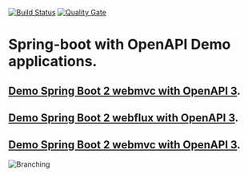 [![Build Status](https://travis-ci.org/springdoc/springdoc-openapi-demos.svg?branch=master)](https://travis-ci.org/springdoc/springdoc-openapi-demos)
[![Quality Gate](https://sonarcloud.io/api/project_badges/measure?project=springdoc_springdoc-openapi-demos&metric=alert_status)](https://sonarcloud.io/dashboard?id=springdoc_springdoc-openapi-demos)

# Spring-boot with OpenAPI Demo applications.

## [Demo Spring Boot 2 webmvc with OpenAPI 3](https://springdoc-openapi-test-app2-silly-numbat.eu-de.mybluemix.net/).
## [Demo Spring Boot 2 webflux with OpenAPI 3](https://springdoc-openapi-test-app3-terrific-rabbit.eu-de.mybluemix.net/swagger-ui.html).
## [Demo Spring Boot 2 webmvc with OpenAPI 3](https://springdoc-openapi-test-app1-courteous-puku.eu-de.mybluemix.net/).


![Branching](https://springdoc.github.io/springdoc-openapi-demos/images/pets.png)









